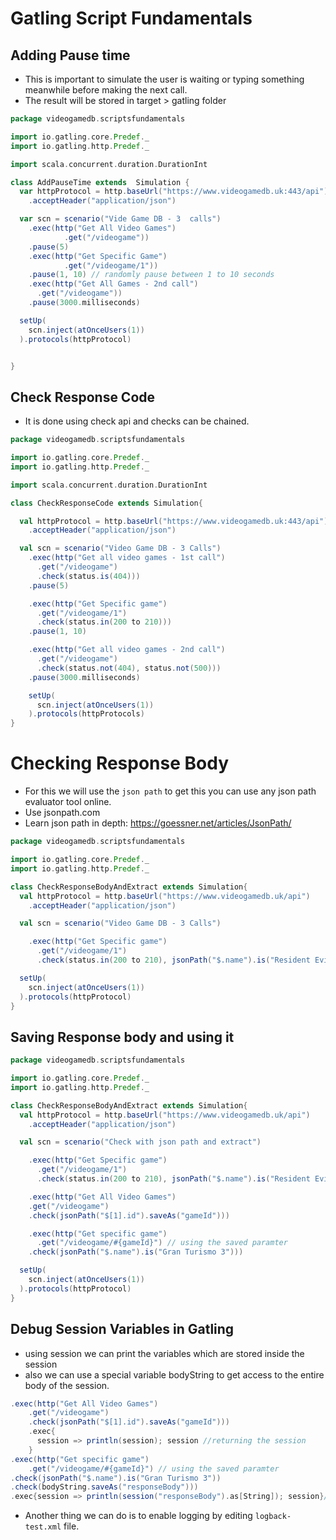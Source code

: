 # Gatling Script Fundamentals

## Adding Pause time 
* This is important to simulate the user is waiting or typing something meanwhile before making the next call. 
* The result will be stored in target > gatling folder 
```scala
package videogamedb.scriptsfundamentals

import io.gatling.core.Predef._
import io.gatling.http.Predef._

import scala.concurrent.duration.DurationInt

class AddPauseTime extends  Simulation {
  var httpProtocol = http.baseUrl("https://www.videogamedb.uk:443/api")
    .acceptHeader("application/json")

  var scn = scenario("Vide Game DB - 3  calls")
    .exec(http("Get All Video Games")
            .get("/videogame"))
    .pause(5)
    .exec(http("Get Specific Game")
            .get("/videogame/1"))
    .pause(1, 10) // randomly pause between 1 to 10 seconds
    .exec(http("Get All Games - 2nd call")
      .get("/videogame"))
    .pause(3000.milliseconds)

  setUp(
    scn.inject(atOnceUsers(1))
  ).protocols(httpProtocol)


}

```

## Check Response Code 

* It is done using check api and checks can be chained. 


```scala
package videogamedb.scriptsfundamentals

import io.gatling.core.Predef._
import io.gatling.http.Predef._

import scala.concurrent.duration.DurationInt

class CheckResponseCode extends Simulation{

  val httpProtocol = http.baseUrl("https://www.videogamedb.uk:443/api")
    .acceptHeader("application/json")

  val scn = scenario("Video Game DB - 3 Calls")
    .exec(http("Get all video games - 1st call")
      .get("/videogame")
      .check(status.is(404)))
    .pause(5)

    .exec(http("Get Specific game")
      .get("/videogame/1")
      .check(status.in(200 to 210)))
    .pause(1, 10)

    .exec(http("Get all video games - 2nd call")
      .get("/videogame")
      .check(status.not(404), status.not(500)))
    .pause(3000.milliseconds)

    setUp(
      scn.inject(atOnceUsers(1))
    ).protocols(httpProtocols)
}
```

# Checking Response Body

* For this we will use the `json path` to get this you can use any json path evaluator tool online.
* Use jsonpath.com
* Learn json path in depth: https://goessner.net/articles/JsonPath/

```scala 
package videogamedb.scriptsfundamentals

import io.gatling.core.Predef._
import io.gatling.http.Predef._

class CheckResponseBodyAndExtract extends Simulation{
  val httpProtocol = http.baseUrl("https://www.videogamedb.uk/api")
    .acceptHeader("application/json")

  val scn = scenario("Video Game DB - 3 Calls")

    .exec(http("Get Specific game")
      .get("/videogame/1")
      .check(status.in(200 to 210), jsonPath("$.name").is("Resident Evil 4")))

  setUp(
    scn.inject(atOnceUsers(1))
  ).protocols(httpProtocol)
}
```

## Saving Response body and using it

```scala
package videogamedb.scriptsfundamentals

import io.gatling.core.Predef._
import io.gatling.http.Predef._

class CheckResponseBodyAndExtract extends Simulation{
  val httpProtocol = http.baseUrl("https://www.videogamedb.uk/api")
    .acceptHeader("application/json")

  val scn = scenario("Check with json path and extract")

    .exec(http("Get Specific game")
      .get("/videogame/1")
      .check(status.in(200 to 210), jsonPath("$.name").is("Resident Evil 4")))

    .exec(http("Get All Video Games")
    .get("/videogame")
    .check(jsonPath("$[1].id").saveAs("gameId")))

    .exec(http("Get specific game")
      .get("/videogame/#{gameId}") // using the saved paramter
    .check(jsonPath("$.name").is("Gran Turismo 3")))

  setUp(
    scn.inject(atOnceUsers(1))
  ).protocols(httpProtocol)
}

```

## Debug Session Variables in Gatling
* using session we can print the variables which are stored inside the session 
* also we can use a special variable bodyString to get access to the entire body of the session. 

```scala
.exec(http("Get All Video Games")
    .get("/videogame")
    .check(jsonPath("$[1].id").saveAs("gameId")))
    .exec{
      session => println(session); session //returning the session
    }
.exec(http("Get specific game")
    .get("/videogame/#{gameId}") // using the saved paramter
.check(jsonPath("$.name").is("Gran Turismo 3"))
.check(bodyString.saveAs("responseBody")))
.exec{session => println(session("responseBody").as[String]); session}// bodyString is special gatling variable
```

* Another thing we can do is to enable logging by editing `logback-test.xml` file. 
